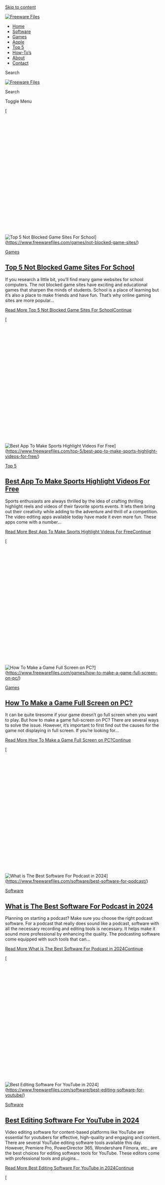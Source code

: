 [Skip to content](#main)

[![Freeware Files](https://www.freewarefiles.com/wp-content/uploads/2024/03/cropped-freewarefiles-1.png)](https://www.freewarefiles.com/)

* [Home](https://www.freewarefiles.com/)
* [Software](https://www.freewarefiles.com/software/)
* [Games](https://www.freewarefiles.com/games/)
* [Apple](https://www.freewarefiles.com/apple/)
* [Top 5](https://www.freewarefiles.com/top-5/)
* [How-To’s](https://www.freewarefiles.com/how-tos/)
* [About](https://www.freewarefiles.com/about/)
* [Contact](https://www.freewarefiles.com/contact/)

Search

[![Freeware Files](https://www.freewarefiles.com/wp-content/uploads/2024/03/cropped-freewarefiles-1.png)](https://www.freewarefiles.com/)

Search

Toggle Menu

[![Top 5 Not Blocked Game Sites For School](data:image/svg+xml,%3Csvg%20xmlns='http://www.w3.org/2000/svg'%20viewBox='0%200%20768%20576'%3E%3C/svg%3E)

![Top 5 Not Blocked Game Sites For School](https://www.freewarefiles.com/wp-content/uploads/2024/06/Not-Blocked-Game-Sites-768x576.jpg)](https://www.freewarefiles.com/games/not-blocked-game-sites/)

[Games](https://www.freewarefiles.com/games/)

[Top 5 Not Blocked Game Sites For School](https://www.freewarefiles.com/games/not-blocked-game-sites/)
------------------------------------------------------------------------------------------------------

If you research a little bit, you’ll find many game websites for school computers. The not blocked game sites have exciting and educational games that sharpen the minds of students. School is a place of learning but it’s also a place to make friends and have fun. That’s why online gaming sites are more popular…

[Read More Top 5 Not Blocked Game Sites For SchoolContinue](https://www.freewarefiles.com/games/not-blocked-game-sites/)

[![Best App To Make Sports Highlight Videos For Free](data:image/svg+xml,%3Csvg%20xmlns='http://www.w3.org/2000/svg'%20viewBox='0%200%20768%20576'%3E%3C/svg%3E)

![Best App To Make Sports Highlight Videos For Free](https://www.freewarefiles.com/wp-content/uploads/2024/06/Best-App-To-Make-Sports-Highlight-Videos-For-Free-768x576.jpg)](https://www.freewarefiles.com/top-5/best-app-to-make-sports-highlight-videos-for-free/)

[Top 5](https://www.freewarefiles.com/top-5/)

[Best App To Make Sports Highlight Videos For Free](https://www.freewarefiles.com/top-5/best-app-to-make-sports-highlight-videos-for-free/)
-------------------------------------------------------------------------------------------------------------------------------------------

Sports enthusiasts are always thrilled by the idea of crafting thrilling highlight reels and videos of their favorite sports events. It lets them bring out their creativity while adding to the adventure and thrill of a competition. The video editing apps available today have made it even more fun. These apps come with a number…

[Read More Best App To Make Sports Highlight Videos For FreeContinue](https://www.freewarefiles.com/top-5/best-app-to-make-sports-highlight-videos-for-free/)

[![How To Make a Game Full Screen on PC?](data:image/svg+xml,%3Csvg%20xmlns='http://www.w3.org/2000/svg'%20viewBox='0%200%20768%20576'%3E%3C/svg%3E)

![How To Make a Game Full Screen on PC?](https://www.freewarefiles.com/wp-content/uploads/2024/06/How-To-Make-a-Game-Full-Screen-on-PC-768x576.jpg)](https://www.freewarefiles.com/games/how-to-make-a-game-full-screen-on-pc/)

[Games](https://www.freewarefiles.com/games/)

[How To Make a Game Full Screen on PC?](https://www.freewarefiles.com/games/how-to-make-a-game-full-screen-on-pc/)
------------------------------------------------------------------------------------------------------------------

It can be quite tiresome if your game doesn’t go full screen when you want to play. But how to make a game full-screen on PC? There are several ways to solve the issue. However, it’s important to first find out the causes for the game not displaying in full screen. If you’re looking for…

[Read More How To Make a Game Full Screen on PC?Continue](https://www.freewarefiles.com/games/how-to-make-a-game-full-screen-on-pc/)

[![What is The Best Software For Podcast in 2024](data:image/svg+xml,%3Csvg%20xmlns='http://www.w3.org/2000/svg'%20viewBox='0%200%20768%20576'%3E%3C/svg%3E)

![What is The Best Software For Podcast in 2024](https://www.freewarefiles.com/wp-content/uploads/2024/06/Best-Software-For-Podcast-768x576.jpg)](https://www.freewarefiles.com/software/best-software-for-podcast/)

[Software](https://www.freewarefiles.com/software/)

[What is The Best Software For Podcast in 2024](https://www.freewarefiles.com/software/best-software-for-podcast/)
------------------------------------------------------------------------------------------------------------------

Planning on starting a podcast? Make sure you choose the right podcast software. For a podcast that really does sound like a podcast, software with all the necessary recording and editing tools is necessary. It helps make it sound more professional by enhancing the quality. The podcasting software come equipped with such tools that can…

[Read More What is The Best Software For Podcast in 2024Continue](https://www.freewarefiles.com/software/best-software-for-podcast/)

[![Best Editing Software For YouTube in 2024](data:image/svg+xml,%3Csvg%20xmlns='http://www.w3.org/2000/svg'%20viewBox='0%200%20768%20576'%3E%3C/svg%3E)

![Best Editing Software For YouTube in 2024](https://www.freewarefiles.com/wp-content/uploads/2024/05/Best-Editing-Software-For-YouTube-768x576.jpg)](https://www.freewarefiles.com/software/best-editing-software-for-youtube/)

[Software](https://www.freewarefiles.com/software/)

[Best Editing Software For YouTube in 2024](https://www.freewarefiles.com/software/best-editing-software-for-youtube/)
----------------------------------------------------------------------------------------------------------------------

Video editing software for content-based platforms like YouTube are essential for youtubers for effective, high-quality and engaging and content. There are several YouTube editing software tools available this day. However, Premiere Pro, PowerDirector 365, Wondershare Filmora, etc., are the best choices for editing software tools for YouTube. These editors come with professional tools and plugins…

[Read More Best Editing Software For YouTube in 2024Continue](https://www.freewarefiles.com/software/best-editing-software-for-youtube/)

[![Best Software For Music Production (Mac & Windows)](data:image/svg+xml,%3Csvg%20xmlns='http://www.w3.org/2000/svg'%20viewBox='0%200%20768%20576'%3E%3C/svg%3E)

![Best Software For Music Production (Mac & Windows)](https://www.freewarefiles.com/wp-content/uploads/2024/05/Best-Software-For-Music-Production-768x576.jpg)](https://www.freewarefiles.com/software/best-software-for-music-production/)

[Software](https://www.freewarefiles.com/software/)

[Best Software For Music Production (Mac & Windows)](https://www.freewarefiles.com/software/best-software-for-music-production/)
--------------------------------------------------------------------------------------------------------------------------------

When it’s about recording songs, the best software for music production is a must-have tool. With the development of new and advanced tools, there are many choices for musically inclined people.  There are many tools available now so anyone planning to make music can select the right one according to their requirements and preferences. Music production software helps…

[Read More Best Software For Music Production (Mac & Windows)Continue](https://www.freewarefiles.com/software/best-software-for-music-production/)

[![What are The Best Voiceover Software Tools?](data:image/svg+xml,%3Csvg%20xmlns='http://www.w3.org/2000/svg'%20viewBox='0%200%20768%20576'%3E%3C/svg%3E)

![What are The Best Voiceover Software Tools?](https://www.freewarefiles.com/wp-content/uploads/2024/05/Top-5-Best-Voice-Over-Software-768x576.jpg)](https://www.freewarefiles.com/software/best-voiceover-software/)

[Software](https://www.freewarefiles.com/software/)

[What are The Best Voiceover Software Tools?](https://www.freewarefiles.com/software/best-voiceover-software/)
--------------------------------------------------------------------------------------------------------------

Voiceover recording refers to capturing narration or spoken words and synchronizing the recorded voice with associated visuals, excluding the visuals of the person narrating the speech. It’s used in several multimedia formats, including audiobooks, advertisements, animations, videos, etc. It’s an efficient way to make storytelling more engaging and deliver information clearly. A voiceover artist reads…

[Read More What are The Best Voiceover Software Tools?Continue](https://www.freewarefiles.com/software/best-voiceover-software/)

[![How To Convert PDF To Excel Without Software?](data:image/svg+xml,%3Csvg%20xmlns='http://www.w3.org/2000/svg'%20viewBox='0%200%20768%20576'%3E%3C/svg%3E)

![How To Convert PDF To Excel Without Software?](https://www.freewarefiles.com/wp-content/uploads/2024/05/How-To-Convert-PDF-To-Excel-Without-SoftwareHow-To-Convert-PDF-To-Excel-Without-Software-768x576.jpg)](https://www.freewarefiles.com/how-tos/how-to-convert-pdf-to-excel-without-software/)

[How-To's](https://www.freewarefiles.com/how-tos/)

[How To Convert PDF To Excel Without Software?](https://www.freewarefiles.com/how-tos/how-to-convert-pdf-to-excel-without-software/)
------------------------------------------------------------------------------------------------------------------------------------

There are several ways to transform PDF files to Excel without using software.  If you’re therefore wondering how to convert PDF to Excel without software then you arrived at the right place.  PDF (Portable Document Format) is an efficient file format that allows users to share and present documents. However, the files sent, received, and shared aren’t always convenient to use. …

[Read More How To Convert PDF To Excel Without Software?Continue](https://www.freewarefiles.com/how-tos/how-to-convert-pdf-to-excel-without-software/)

[![How To Allocate More RAM To A Game?](data:image/svg+xml,%3Csvg%20xmlns='http://www.w3.org/2000/svg'%20viewBox='0%200%20768%20576'%3E%3C/svg%3E)

![How To Allocate More RAM To A Game?](https://www.freewarefiles.com/wp-content/uploads/2024/05/How-To-Allocate-More-RAM-To-A-Game-768x576.jpg)](https://www.freewarefiles.com/games/how-to-allocate-more-ram-to-a-game/)

[Games](https://www.freewarefiles.com/games/)

[How To Allocate More RAM To A Game?](https://www.freewarefiles.com/games/how-to-allocate-more-ram-to-a-game/)
--------------------------------------------------------------------------------------------------------------

There are several ways you can allocate more RAM to a game. If a game has memory allocation settings available, you can easily access the game’s configuration files or settings and adjust the memory. You can also optimize memory usage for a game through third-party game booster software applications, such as Razer Cortex. Moreover, you…

[Read More How To Allocate More RAM To A Game?Continue](https://www.freewarefiles.com/games/how-to-allocate-more-ram-to-a-game/)

[![How To Check Game Hours on PS4?](data:image/svg+xml,%3Csvg%20xmlns='http://www.w3.org/2000/svg'%20viewBox='0%200%20768%20576'%3E%3C/svg%3E)

![How To Check Game Hours on PS4?](https://www.freewarefiles.com/wp-content/uploads/2024/05/How-To-Check-Game-Hours-on-PS4-768x576.jpg)](https://www.freewarefiles.com/games/how-to-check-game-hours-on-ps4/)

[Games](https://www.freewarefiles.com/games/)

[How To Check Game Hours on PS4?](https://www.freewarefiles.com/games/how-to-check-game-hours-on-ps4/)
------------------------------------------------------------------------------------------------------

To check game hours on PS4, you first need to turn your PS4 ON and log in to your account. Then, press the PS button on your controller and go to the PS4 home screen. Click the profile icon present at the top of the screen. Then, select “Games”, and browse through the list of…

[Read More How To Check Game Hours on PS4?Continue](https://www.freewarefiles.com/games/how-to-check-game-hours-on-ps4/)

[![How To Play PS2 Game on PS3 Slim?](data:image/svg+xml,%3Csvg%20xmlns='http://www.w3.org/2000/svg'%20viewBox='0%200%20768%20576'%3E%3C/svg%3E)

![How To Play PS2 Game on PS3 Slim?](https://www.freewarefiles.com/wp-content/uploads/2024/05/How-To-Play-PS2-Game-on-PS3-Slim-768x576.jpg)](https://www.freewarefiles.com/games/how-to-play-ps2-game-on-ps3-slim/)

[Games](https://www.freewarefiles.com/games/)

[How To Play PS2 Game on PS3 Slim?](https://www.freewarefiles.com/games/how-to-play-ps2-game-on-ps3-slim/)
----------------------------------------------------------------------------------------------------------

If you’re wondering how to play a PS2 game on PS3 Slim, then it must be mentioned that there are a few ways to do that. Typically, PS2 games run on many PS3 consoles but not on PS3 Slim. But it doesn’t mean that it’s impossible. Due to the rapid advancement of technology, experts have…

[Read More How To Play PS2 Game on PS3 Slim?Continue](https://www.freewarefiles.com/games/how-to-play-ps2-game-on-ps3-slim/)

[![Xbox Game Share Not Working: Step By Step Guide to Fix it](data:image/svg+xml,%3Csvg%20xmlns='http://www.w3.org/2000/svg'%20viewBox='0%200%20768%20576'%3E%3C/svg%3E)

![Xbox Game Share Not Working: Step By Step Guide to Fix it](https://www.freewarefiles.com/wp-content/uploads/2024/05/Xbox-Game-Share-Not-Working-768x576.jpg)](https://www.freewarefiles.com/games/xbox-game-share-not-working/)

[Games](https://www.freewarefiles.com/games/)

[Xbox Game Share Not Working: Step By Step Guide to Fix it](https://www.freewarefiles.com/games/xbox-game-share-not-working/)
-----------------------------------------------------------------------------------------------------------------------------

There could be multiple reasons why your Xbox Game Share is not working. Sometimes, this happens because the console is not set as the “Home Xbox” for the account sharing the games. That’s why ensuring both accounts are correctly set up for game sharing is highly recommended. Moreover, it can also happen if “Home Xbox”…

[Read More Xbox Game Share Not Working: Step By Step Guide to Fix itContinue](https://www.freewarefiles.com/games/xbox-game-share-not-working/)

Page navigation
---------------

1 [2](https://www.freewarefiles.com/page/2/) [3](https://www.freewarefiles.com/page/3/) … [5](https://www.freewarefiles.com/page/5/) [Next PageNext](https://www.freewarefiles.com/page/2/)

Recent Posts
------------

* [Top 5 Not Blocked Game Sites For School](https://www.freewarefiles.com/games/not-blocked-game-sites/)
* [Best App To Make Sports Highlight Videos For Free](https://www.freewarefiles.com/top-5/best-app-to-make-sports-highlight-videos-for-free/)
* [How To Make a Game Full Screen on PC?](https://www.freewarefiles.com/games/how-to-make-a-game-full-screen-on-pc/)
* [What is The Best Software For Podcast in 2024](https://www.freewarefiles.com/software/best-software-for-podcast/)
* [Best Editing Software For YouTube in 2024](https://www.freewarefiles.com/software/best-editing-software-for-youtube/)

Search

Search

* [Home](https://www.freewarefiles.com/)
* [Privacy Policy](https://www.freewarefiles.com/privacy-policy/)
* [Disclaimer](https://www.freewarefiles.com/disclaimer/)
* [Terms and Conditions](https://www.freewarefiles.com/terms-and-conditions/)
* [Contact](https://www.freewarefiles.com/contact/)

Copyright © 2024, All Rights Reserved, [Freeware Files](https://www.freewarefiles.com/)

* [Home](https://www.freewarefiles.com/)
* [Software](https://www.freewarefiles.com/software/)
* [Games](https://www.freewarefiles.com/games/)
* [Apple](https://www.freewarefiles.com/apple/)
* [Top 5](https://www.freewarefiles.com/top-5/)
* [How-To’s](https://www.freewarefiles.com/how-tos/)
* [About](https://www.freewarefiles.com/about/)
* [Contact](https://www.freewarefiles.com/contact/)

Toggle Menu Close

Search for:  

Search